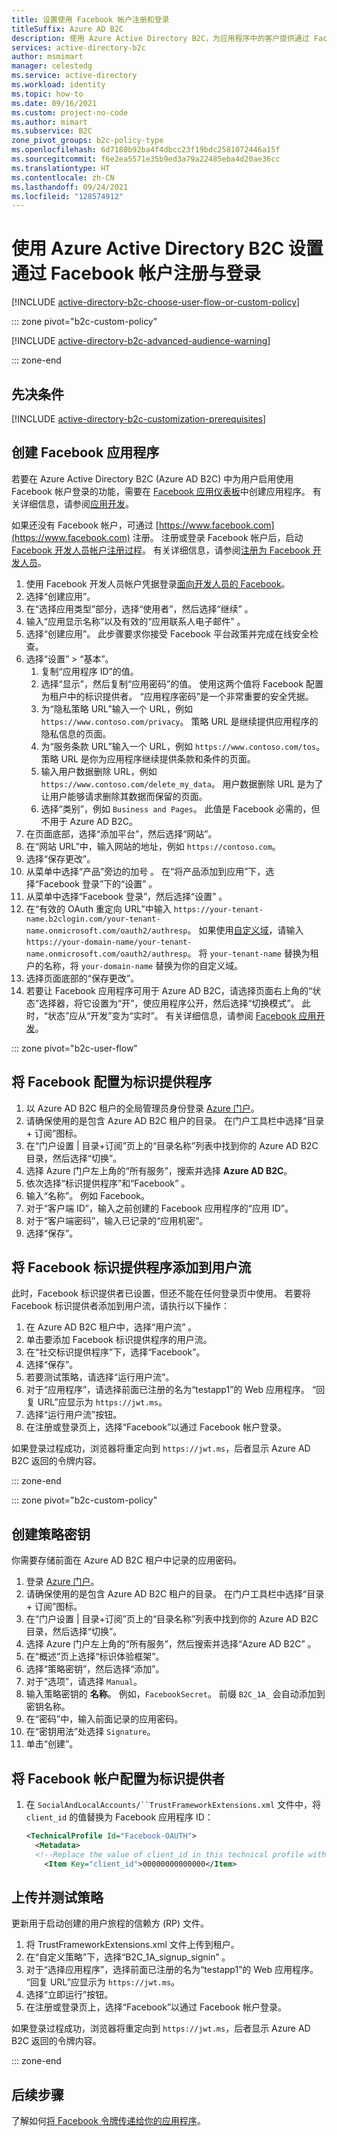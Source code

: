 ```yaml
---
title: 设置使用 Facebook 帐户注册和登录
titleSuffix: Azure AD B2C
description: 使用 Azure Active Directory B2C，为应用程序中的客户提供通过 Facebook 帐户注册与登录的功能。
services: active-directory-b2c
author: msmimart
manager: celestedg
ms.service: active-directory
ms.workload: identity
ms.topic: how-to
ms.date: 09/16/2021
ms.custom: project-no-code
ms.author: mimart
ms.subservice: B2C
zone_pivot_groups: b2c-policy-type
ms.openlocfilehash: 6d7180b92ba4f4dbcc23f19bdc2581072446a15f
ms.sourcegitcommit: f6e2ea5571e35b9ed3a79a22485eba4d20ae36cc
ms.translationtype: HT
ms.contentlocale: zh-CN
ms.lasthandoff: 09/24/2021
ms.locfileid: "128574912"
---
```

# <a name="set-up-sign-up-and-sign-in-with-a-facebook-account-using-azure-active-directory-b2c"></a>使用 Azure Active Directory B2C 设置通过 Facebook 帐户注册与登录

[!INCLUDE [active-directory-b2c-choose-user-flow-or-custom-policy](../../includes/active-directory-b2c-choose-user-flow-or-custom-policy.md)]

::: zone pivot="b2c-custom-policy"

[!INCLUDE [active-directory-b2c-advanced-audience-warning](../../includes/active-directory-b2c-advanced-audience-warning.md)]

::: zone-end

## <a name="prerequisites"></a>先决条件

[!INCLUDE [active-directory-b2c-customization-prerequisites](../../includes/active-directory-b2c-customization-prerequisites.md)]

## <a name="create-a-facebook-application"></a>创建 Facebook 应用程序

若要在 Azure Active Directory B2C (Azure AD B2C) 中为用户启用使用 Facebook 帐户登录的功能，需要在 [Facebook 应用仪表板](https://developers.facebook.com/)中创建应用程序。 有关详细信息，请参阅[应用开发](https://developers.facebook.com/docs/development)。

如果还没有 Facebook 帐户，可通过 [https://www.facebook.com](https://www.facebook.com) 注册。 注册或登录 Facebook 帐户后，启动 [Facebook 开发人员帐户注册过程](https://developers.facebook.com/async/registration)。 有关详细信息，请参阅[注册为 Facebook 开发人员](https://developers.facebook.com/docs/development/register)。

1. 使用 Facebook 开发人员帐户凭据登录[面向开发人员的 Facebook](https://developers.facebook.com/apps)。
1. 选择“创建应用”。
1. 在“选择应用类型”部分，选择“使用者”，然后选择“继续”  。
1. 输入“应用显示名称”以及有效的“应用联系人电子邮件” 。
1. 选择“创建应用”。 此步骤要求你接受 Facebook 平台政策并完成在线安全检查。
1. 选择“设置” > “基本”。
    1. 复制“应用程序 ID”的值。
    1. 选择“显示”，然后复制“应用密码”的值。 使用这两个值将 Facebook 配置为租户中的标识提供者。 “应用程序密码”是一个非常重要的安全凭据。
    1. 为“隐私策略 URL”输入一个 URL，例如 `https://www.contoso.com/privacy`。 策略 URL 是继续提供应用程序的隐私信息的页面。
    1. 为“服务条款 URL”输入一个 URL，例如 `https://www.contoso.com/tos`。 策略 URL 是你为应用程序继续提供条款和条件的页面。
    1. 输入用户数据删除 URL，例如 `https://www.contoso.com/delete_my_data`。 用户数据删除 URL 是为了让用户能够请求删除其数据而保留的页面。 
    1. 选择“类别”，例如 `Business and Pages`。 此值是 Facebook 必需的，但不用于 Azure AD B2C。
1. 在页面底部，选择“添加平台”，然后选择“网站”。
1. 在“网站 URL”中，输入网站的地址，例如 `https://contoso.com`。 
1. 选择“保存更改”。
1. 从菜单中选择“产品”旁边的加号 。 在“将产品添加到应用”下，选择“Facebook 登录”下的“设置”  。
1. 从菜单中选择“Facebook 登录”，然后选择“设置” 。
1. 在“有效的 OAuth 重定向 URL”中输入 `https://your-tenant-name.b2clogin.com/your-tenant-name.onmicrosoft.com/oauth2/authresp`。 如果使用[自定义域](custom-domain.md)，请输入 `https://your-domain-name/your-tenant-name.onmicrosoft.com/oauth2/authresp`。 将 `your-tenant-name` 替换为租户的名称，将 `your-domain-name` 替换为你的自定义域。 
1. 选择页面底部的“保存更改”。
1. 若要让 Facebook 应用程序可用于 Azure AD B2C，请选择页面右上角的“状态”选择器，将它设置为“开”，使应用程序公开，然后选择“切换模式”。 此时，“状态”应从“开发”变为“实时”。 有关详细信息，请参阅 [Facebook 应用开发](https://developers.facebook.com/docs/development/release)。

::: zone pivot="b2c-user-flow"

## <a name="configure-facebook-as-an-identity-provider"></a>将 Facebook 配置为标识提供程序

1. 以 Azure AD B2C 租户的全局管理员身份登录 [Azure 门户](https://portal.azure.com/)。
1. 请确保使用的是包含 Azure AD B2C 租户的目录。 在门户工具栏中选择“目录 + 订阅”图标。
1. 在“门户设置 | 目录+订阅”页上的“目录名称”列表中找到你的 Azure AD B2C 目录，然后选择“切换”。
1. 选择 Azure 门户左上角的“所有服务”，搜索并选择 **Azure AD B2C**。
1. 依次选择“标识提供程序”和“Facebook” 。
1. 输入“名称”。 例如 Facebook。
1. 对于“客户端 ID”，输入之前创建的 Facebook 应用程序的“应用 ID”。
1. 对于“客户端密码”，输入已记录的“应用机密”。
1. 选择“保存”。

## <a name="add-facebook-identity-provider-to-a-user-flow"></a>将 Facebook 标识提供程序添加到用户流 

此时，Facebook 标识提供者已设置，但还不能在任何登录页中使用。 若要将 Facebook 标识提供者添加到用户流，请执行以下操作：

1. 在 Azure AD B2C 租户中，选择“用户流”  。
1. 单击要添加 Facebook 标识提供程序的用户流。
1. 在“社交标识提供程序”下，选择“Facebook”。
1. 选择“保存”。
1. 若要测试策略，请选择“运行用户流”。
1. 对于“应用程序”，请选择前面已注册的名为“testapp1”的 Web 应用程序。 “回复 URL”应显示为 `https://jwt.ms`。
1. 选择“运行用户流”按钮。
1. 在注册或登录页上，选择“Facebook”以通过 Facebook 帐户登录。

如果登录过程成功，浏览器将重定向到 `https://jwt.ms`，后者显示 Azure AD B2C 返回的令牌内容。


::: zone-end

::: zone pivot="b2c-custom-policy"

## <a name="create-a-policy-key"></a>创建策略密钥

你需要存储前面在 Azure AD B2C 租户中记录的应用密码。

1. 登录 [Azure 门户](https://portal.azure.com/)。
1. 请确保使用的是包含 Azure AD B2C 租户的目录。 在门户工具栏中选择“目录 + 订阅”图标。
1. 在“门户设置 | 目录+订阅”页上的“目录名称”列表中找到你的 Azure AD B2C 目录，然后选择“切换”。
1. 选择 Azure 门户左上角的“所有服务”，然后搜索并选择“Azure AD B2C” 。
1. 在“概述”页上选择“标识体验框架”。
1. 选择“策略密钥”，然后选择“添加”。
1. 对于“选项”，请选择 `Manual`。
1. 输入策略密钥的 **名称**。 例如，`FacebookSecret`。 前缀 `B2C_1A_` 会自动添加到密钥名称。
1. 在“密码”中，输入前面记录的应用密码。
1. 在“密钥用法”处选择 `Signature`。
1. 单击“创建”。

## <a name="configure-a-facebook-account-as-an-identity-provider"></a>将 Facebook 帐户配置为标识提供者

1. 在 `SocialAndLocalAccounts/``TrustFrameworkExtensions.xml` 文件中，将 `client_id` 的值替换为 Facebook 应用程序 ID：

   ```xml
   <TechnicalProfile Id="Facebook-OAUTH">
     <Metadata>
     <!--Replace the value of client_id in this technical profile with the Facebook app ID"-->
       <Item Key="client_id">00000000000000</Item>
   ```

## <a name="upload-and-test-the-policy"></a>上传并测试策略

更新用于启动创建的用户旅程的信赖方 (RP) 文件。

1. 将 TrustFrameworkExtensions.xml 文件上传到租户。
1. 在“自定义策略”下，选择“B2C_1A_signup_signin” 。
1. 对于“选择应用程序”，选择前面已注册的名为“testapp1”的 Web 应用程序。 “回复 URL”应显示为 `https://jwt.ms`。
1. 选择“立即运行”按钮。
1. 在注册或登录页上，选择“Facebook”以通过 Facebook 帐户登录。

如果登录过程成功，浏览器将重定向到 `https://jwt.ms`，后者显示 Azure AD B2C 返回的令牌内容。

::: zone-end

## <a name="next-steps"></a>后续步骤

了解如何[将 Facebook 令牌传递给你的应用程序](idp-pass-through-user-flow.md)。
